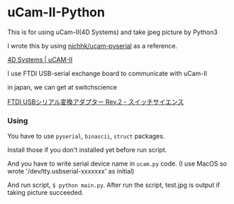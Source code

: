# uCam-II-Python

This is for using uCam-II(4D Systems) and take jpeg picture by Python3

I wrote this by using [nichhk/ucam-pyserial](https://github.com/nichhk/ucam-pyserial) as a reference.


[4D Systems | uCAM-II](https://www.4dsystems.com.au/product/uCAM_II/)


I use FTDI USB-serial exchange board to communicate with uCam-II

in japan, we can get at switchscience 

[FTDI USBシリアル変換アダプター Rev.2 - スイッチサイエンス](https://www.switch-science.com/catalog/2782/)


### Using


You have to use `pyserial`, `binascii`, `struct` packages.

Install those if you don't installed yet before run script.


And you have to write serial device name in `ucam.py` code. 
(I use MacOS so wrote '/dev/tty.usbserial-xxxxxxx' as initial)


And run script, `$ python main.py`.
After run the script, test.jpg is output if taking picture succeeded.